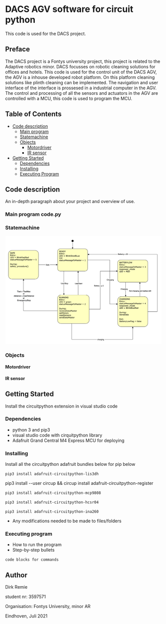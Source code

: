# DACS AGV software for circuit python 

This code is used for the DACS project. 

## Preface
The DACS project is a Fontys university project, this project is related to the Adaptive robotics minor. DACS focusses on robotic cleaning solutions for offices and hotels. This code is used for the control unit of the DACS AGV, the AGV is a inhouse developed robot platform. On this platform cleaning solutions like plinth cleaning can be implemented. The navigation and user interface of the interface is prossesed in a industrial computer in the AGV. The control and processing of all the sensors and actuators in the AGV are controlled with a MCU, this code is used to program the MCU. 
 
## Table of Contents
- [Code description](#code-description)
    - [Main program](#main-program-code.py)
    - [Statemachine](#statemachine)
    - [Objects](#objects)
        - [Motordriver](#motordriver)
        - [IR sensor](#ir-sensor)
- [Getting Started](#getting-started)
    - [Dependencies](#dependencies)
    - [Installing](#installing)
    - [Executing Program](#executing-program)

## Code description

An in-depth paragraph about your project and overview of use.

### Main program code.py

### Statemachine
![alt text](https://github.com/fontysrobotics/AGV_control_ROS_MCU/blob/master/StateMachineMCU.png?raw=true)

### Objects

#### Motordriver

#### IR sensor


## Getting Started
Install the circuitpython extension in visual studio code 

### Dependencies

* python 3 and pip3 
* visual studio code with cirquitpython library
* Adafruit Grand Central M4 Express MCU for deploying

### Installing
Install all the circuitpython adafruit bundles below for pip below 
```
pip3 install adafruit-circuitpython-lis3dh
```
pip3 install --user circup && circup install adafruit-circuitpython-register
```
pip3 install adafruit-circuitpython-mcp9808
```
```
pip3 install adafruit-circuitpython-hcsr04
```
```
pip3 install adafruit-circuitpython-ina260
```
* Any modifications needed to be made to files/folders

### Executing program

* How to run the program
* Step-by-step bullets
```
code blocks for commands
```

## Author
Dirk Remie 

student nr: 3597571

Organisation: Fontys University, minor AR 

Eindhoven, Juli 2021

